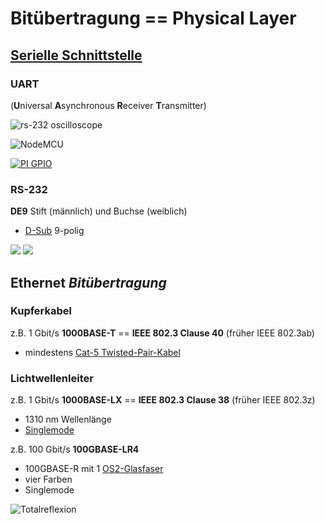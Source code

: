 # Bitübertragung == Physical Layer

## [Serielle Schnittstelle](https://de.wikipedia.org/wiki/Serielle_Schnittstelle)

### UART
(**U**niversal **A**synchronous **R**eceiver **T**ransmitter)

![rs-232 oscilloscope](https://upload.wikimedia.org/wikipedia/commons/thumb/b/b0/Rs232_oscilloscope_trace.svg/1280px-Rs232_oscilloscope_trace.svg.png)

![NodeMCU](https://upload.wikimedia.org/wikipedia/commons/e/e5/Nodemcu_amica_bot_02.png)

[![PI GPIO](https://upload.wikimedia.org/wikipedia/commons/7/7d/23551-raspberry-pi-5.jpg)](https://en.wikipedia.org/wiki/Raspberry_Pi#J8_header_and_general_purpose_input-output_(GPIO))

### RS-232

**DE9** Stift (männlich) und Buchse (weiblich)
* [D-Sub](https://de.wikipedia.org/wiki/D-Sub) 9-polig

![](https://upload.wikimedia.org/wikipedia/commons/thumb/e/ee/CAN_Connecteur.svg/1920px-CAN_Connecteur.svg.png)
![](https://upload.wikimedia.org/wikipedia/commons/thumb/9/94/DE-9_Female.svg/1920px-DE-9_Female.svg.png)

## Ethernet *Bitübertragung*

### Kupferkabel

z.B. 1 Gbit/s **1000BASE-T** == **IEEE 802.3 Clause 40** (früher IEEE 802.3ab) 
* mindestens [Cat-5 Twisted-Pair-Kabel](https://de.wikipedia.org/wiki/Twisted-Pair-Kabel#Kategorie_5)

### Lichtwellenleiter

z.B. 1 Gbit/s **1000BASE-LX** == **IEEE 802.3 Clause 38** (früher IEEE 802.3z)
* 1310 nm Wellenlänge
* [Singlemode](https://de.wikipedia.org/wiki/Lichtwellenleiter#Funktionsweise_und_Arten)

z.B. 100 Gbit/s **100GBASE-LR4**
* 100GBASE-R mit 1 [OS2-Glasfaser](https://de.wikipedia.org/wiki/Lichtwellenleiter#Faserkategorien_und_Einsatzgebiete)
* vier Farben
* Singlemode

![Totalreflexion](https://upload.wikimedia.org/wikipedia/commons/4/49/Fibreoptic.jpg)
